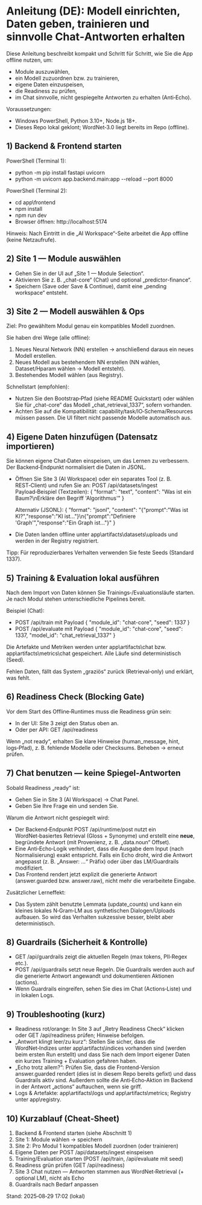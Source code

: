 # Anleitung (DE): Modell einrichten, Daten geben, trainieren und sinnvolle Chat‑Antworten erhalten

Diese Anleitung beschreibt kompakt und Schritt für Schritt, wie Sie die App offline nutzen, um:
- Module auszuwählen,
- ein Modell zuzuordnen bzw. zu trainieren,
- eigene Daten einzuspeisen,
- die Readiness zu prüfen,
- im Chat sinnvolle, nicht gespiegelte Antworten zu erhalten (Anti‑Echo).

Voraussetzungen:
- Windows PowerShell, Python 3.10+, Node.js 18+.
- Dieses Repo lokal geklont; WordNet‑3.0 liegt bereits im Repo (offline).


## 1) Backend & Frontend starten

PowerShell (Terminal 1):
- python -m pip install fastapi uvicorn
- python -m uvicorn app.backend.main:app --reload --port 8000

PowerShell (Terminal 2):
- cd app\frontend
- npm install
- npm run dev
- Browser öffnen: http://localhost:5174

Hinweis: Nach Eintritt in die „AI Workspace“-Seite arbeitet die App offline (keine Netzaufrufe).


## 2) Site 1 — Module auswählen

- Gehen Sie in der UI auf „Site 1 — Module Selection“.
- Aktivieren Sie z. B. „chat-core“ (Chat) und optional „predictor-finance“.
- Speichern (Save oder Save & Continue), damit eine „pending workspace“ entsteht.


## 3) Site 2 — Modell auswählen & Ops

Ziel: Pro gewähltem Modul genau ein kompatibles Modell zuordnen.

Sie haben drei Wege (alle offline):
1. Neues Neural Network (NN) erstellen → anschließend daraus ein neues Modell erstellen.
2. Neues Modell aus bestehendem NN erstellen (NN wählen, Dataset/Hparam wählen → Modell entsteht).
3. Bestehendes Modell wählen (aus Registry).

Schnellstart (empfohlen):
- Nutzen Sie den Bootstrap‑Pfad (siehe README Quickstart) oder wählen Sie für „chat-core“ das Modell „chat_retrieval_1337“, sofern vorhanden.
- Achten Sie auf die Kompatibilität: capability/task/IO‑Schema/Resources müssen passen. Die UI filtert nicht passende Modelle automatisch aus.


## 4) Eigene Daten hinzufügen (Datensatz importieren)

Sie können eigene Chat‑Daten einspeisen, um das Lernen zu verbessern. Der Backend‑Endpunkt normalisiert die Daten in JSONL.

- Öffnen Sie Site 3 (AI Workspace) oder ein separates Tool (z. B. REST‑Client) und rufen Sie an:
  POST /api/datasets/ingest
  Payload‑Beispiel (Textzeilen):
  {
    "format": "text",
    "content": "Was ist ein Baum?\nErkläre den Begriff 'Algorithmus'"
  }

  Alternativ (JSONL):
  {
    "format": "jsonl",
    "content": "{\"prompt\":\"Was ist KI?\",\"response\":\"KI ist...\"}\n{\"prompt\":\"Definiere 'Graph'\",\"response\":\"Ein Graph ist...\"}"
  }

- Die Daten landen offline unter app\artifacts\datasets\uploads und werden in der Registry registriert.

Tipp: Für reproduzierbares Verhalten verwenden Sie feste Seeds (Standard 1337).


## 5) Training & Evaluation lokal ausführen

Nach dem Import von Daten können Sie Trainings‑/Evaluationsläufe starten. Je nach Modul stehen unterschiedliche Pipelines bereit.

Beispiel (Chat):
- POST /api/train mit Payload { "module_id": "chat-core", "seed": 1337 }
- POST /api/evaluate mit Payload { "module_id": "chat-core", "seed": 1337, "model_id": "chat_retrieval_1337" }

Die Artefakte und Metriken werden unter app\artifacts\chat bzw. app\artifacts\metrics\chat gespeichert. Alle Läufe sind deterministisch (Seed).

Fehlen Daten, fällt das System „graziös“ zurück (Retrieval‑only) und erklärt, was fehlt.


## 6) Readiness Check (Blocking Gate)

Vor dem Start des Offline‑Runtimes muss die Readiness grün sein:
- In der UI: Site 3 zeigt den Status oben an.
- Oder per API: GET /api/readiness

Wenn „not ready“, erhalten Sie klare Hinweise (human_message, hint, logs‑Pfad), z. B. fehlende Modelle oder Checksums. Beheben → erneut prüfen.


## 7) Chat benutzen — keine Spiegel‑Antworten

Sobald Readiness „ready“ ist:
- Gehen Sie in Site 3 (AI Workspace) → Chat Panel.
- Geben Sie Ihre Frage ein und senden Sie.

Warum die Antwort nicht gespiegelt wird:
- Der Backend‑Endpunkt POST /api/runtime/post nutzt ein WordNet‑basiertes Retrieval (Gloss + Synonyme) und erstellt eine **neue**, begründete Antwort (mit Provenienz, z. B. „data.noun“ Offset).
- Eine Anti‑Echo‑Logik verhindert, dass die Ausgabe dem Input (nach Normalisierung) exakt entspricht. Falls ein Echo droht, wird die Antwort angepasst (z. B. „Answer: …“ Präfix) oder über das LM/Guardrails modifiziert.
- Das Frontend rendert jetzt explizit die generierte Antwort (answer.guarded bzw. answer.raw), nicht mehr die verarbeitete Eingabe.

Zusätzlicher Lerneffekt:
- Das System zählt benutzte Lemmata (update_counts) und kann ein kleines lokales N‑Gram‑LM aus synthetischen Dialogen/Uploads aufbauen. So wird das Verhalten sukzessive besser, bleibt aber deterministisch.


## 8) Guardrails (Sicherheit & Kontrolle)

- GET /api/guardrails zeigt die aktuellen Regeln (max tokens, PII‑Regex etc.).
- POST /api/guardrails setzt neue Regeln. Die Guardrails werden auch auf die generierte Antwort angewandt und dokumentieren Aktionen (actions).
- Wenn Guardrails eingreifen, sehen Sie dies im Chat (Actions‑Liste) und in lokalen Logs.


## 9) Troubleshooting (kurz)

- Readiness rot/orange: In Site 3 auf „Retry Readiness Check“ klicken oder GET /api/readiness prüfen; Hinweise befolgen.
- „Antwort klingt leer/zu kurz“: Stellen Sie sicher, dass die WordNet‑Indizes unter app\artifacts\indices vorhanden sind (werden beim ersten Run erstellt) und dass Sie nach dem Import eigener Daten ein kurzes Training + Evaluation gefahren haben.
- „Echo trotz allem?“: Prüfen Sie, dass die Frontend‑Version answer.guarded rendert (dies ist in diesem Repo bereits gefixt) und dass Guardrails aktiv sind. Außerdem sollte die Anti‑Echo‑Aktion im Backend in der Antwort „actions“ auftauchen, wenn sie griff.
- Logs & Artefakte: app\artifacts\logs und app\artifacts\metrics; Registry unter app\registry.


## 10) Kurzablauf (Cheat‑Sheet)

1) Backend & Frontend starten (siehe Abschnitt 1)
2) Site 1: Module wählen → speichern
3) Site 2: Pro Modul 1 kompatibles Modell zuordnen (oder trainieren)
4) Eigene Daten per POST /api/datasets/ingest einspeisen
5) Training/Evaluation starten (POST /api/train, /api/evaluate mit seed)
6) Readiness grün prüfen (GET /api/readiness)
7) Site 3 Chat nutzen — Antworten stammen aus WordNet‑Retrieval (+ optional LM), nicht als Echo
8) Guardrails nach Bedarf anpassen

Stand: 2025‑08‑29 17:02 (lokal)